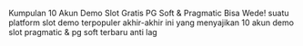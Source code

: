 Kumpulan 10 Akun Demo Slot Gratis PG Soft & Pragmatic Bisa Wede!
suatu platform slot demo terpopuler akhir-akhir ini yang menyajikan 10 akun demo slot pragmatic & pg soft terbaru anti lag 
